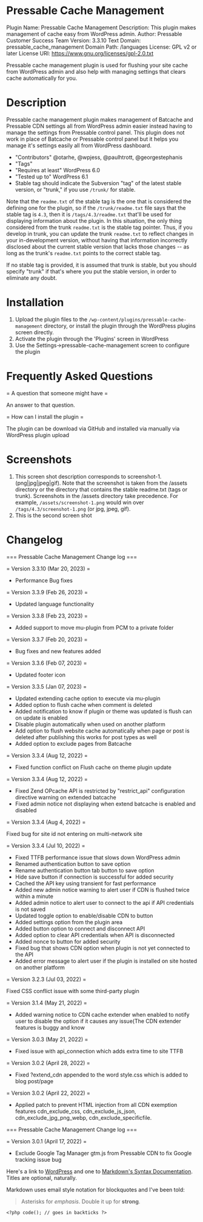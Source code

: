 # Pressable Cache Management

Plugin Name:  Pressable Cache Management
Description:  This plugin makes management of cache easy from WordPress admin.
Author:       Pressable Customer Success Team
Version:      3.3.10 
Text Domain:  pressable_cache_management
Domain Path:  /languages
License:      GPL v2 or later
License URI:  https://www.gnu.org/licenses/gpl-2.0.txt

Pressable cache management plugin is used for flushing your site cache from WordPress admin and also help with managing settings that clears cache automatically for you.

# Description

Pressable cache management plugin makes management of Batcache and Pressable CDN settings all from WordPress admin easier instead having to manage the settings from Pressable control panel. This plugin does not work in place of Batcache or Pressable control panel but it helps you manage it's settings easily all from WordPress dashboard. 


*   "Contributors" @otarhe, @wpjess, @paulhtrott, @georgestephanis 
*   "Tags" 
*   "Requires at least" WordPress 6.0
*   "Tested up to" WordPress 6.1
*   Stable tag should indicate the Subversion "tag" of the latest stable version, or "trunk," if you use `/trunk/` for
stable.

Note that the `readme.txt` of the stable tag is the one that is considered the defining one for the plugin, so
if the `/trunk/readme.txt` file says that the stable tag is `4.3`, then it is `/tags/4.3/readme.txt` that'll be used
for displaying information about the plugin.  In this situation, the only thing considered from the trunk `readme.txt`
is the stable tag pointer.  Thus, if you develop in trunk, you can update the trunk `readme.txt` to reflect changes in
your in-development version, without having that information incorrectly disclosed about the current stable version
that lacks those changes -- as long as the trunk's `readme.txt` points to the correct stable tag.

If no stable tag is provided, it is assumed that trunk is stable, but you should specify "trunk" if that's where
you put the stable version, in order to eliminate any doubt.

# Installation

1. Upload the plugin files to the `/wp-content/plugins/pressable-cache-management` directory, or install the plugin through the WordPress plugins screen directly.
2. Activate the plugin through the 'Plugins' screen in WordPress
3. Use the Settings->pressable-cache-management screen to configure the plugin


# Frequently Asked Questions

= A question that someone might have =

An answer to that question.

= How can I install the plugin =

The plugin can be download via GitHub and installed via manually via WordPress plugin upload

# Screenshots

1. This screen shot description corresponds to screenshot-1.(png|jpg|jpeg|gif). Note that the screenshot is taken from
the /assets directory or the directory that contains the stable readme.txt (tags or trunk). Screenshots in the /assets
directory take precedence. For example, `/assets/screenshot-1.png` would win over `/tags/4.3/screenshot-1.png`
(or jpg, jpeg, gif).
2. This is the second screen shot

# Changelog

=== Pressable Cache Management Change log ===

= Version 3.3.10 (Mar 20, 2023) =

* Performance Bug fixes

= Version 3.3.9 (Feb 26, 2023) =

* Updated language functionality 

= Version 3.3.8 (Feb 23, 2023) =

* Added support to move mu-plugin from PCM to a private folder 

= Version 3.3.7 (Feb 20, 2023) =

* Bug fixes and new features added 

= Version 3.3.6 (Feb 07, 2023) =

* Updated footer icon

= Version 3.3.5 (Jan 07, 2023) =

* Updated extending cache option to execute via mu-plugin
* Added option to flush cache when comment is deleted
* Added notification to know if plugin or theme was updated is flush can on update is enabled
* Disable plugin automatically when used on another platform
* Add option to flush website cache automatically when page or post is deleted after publishing this works for post types as well
* Added option to exclude pages from Batcache

= Version 3.3.4 (Aug 12, 2022) =

* Fixed function conflict on Flush cache on theme plugin update

= Version 3.3.4 (Aug 12, 2022) =

*  Fixed Zend OPcache API is restricted by "restrict_api" configuration directive warning on extended batcache 
*  Fixed admin notice not displaying when extend batcache is enabled and disabled

= Version 3.3.4 (Aug 4, 2022) =

Fixed bug for site id not entering on multi-network site

= Version 3.3.4 (Jul 10, 2022) =

* Fixed TTFB performance issue that slows down WordPress admin
* Renamed authentication button to save option
* Rename authentication button tab button to save option
* Hide save button if connection is successful for added security
* Cached the API key using transient for fast performance 
* Added new admin notice warning to alert user if CDN is flushed twice within a minute
* Added admin notice to alert user to connect to the api if API credentials is not saved
* Updated toggle option to enable/disable CDN to button
* Added settings option from the plugin area
* Added button option to connect and disconnect API
* Added option to clear API credentials when API is disconnected
* Added nonce to button for added security
* Fixed bug that shows CDN option when plugin is not yet connected to the API
* Added error message to alert user if the plugin is installed on site hosted on another platform

= Version 3.2.3 (Jul 03, 2022) =

Fixed CSS conflict issue with some third-party plugin

= Version 3.1.4 (May 21, 2022) =

* Added warning notice to CDN cache extender when enabled to notify user to disable the option if it causes any issue(The CDN extender features is buggy and know 

= Version 3.0.3 (May 21, 2022) =

* Fixed issue with api_connection which adds extra time to site TTFB

= Version 3.0.2 (April 28, 2022) =

* Fixed ?extend_cdn appended to the word style.css which is added to blog post/page

= Version 3.0.2 (April 22, 2022) =

* Applied patch to prevent HTML injection from all CDN exemption features
cdn_exclude_css, cdn_exclude_js_json, cdn_exclude_jpg_png_webp, cdn_exclude_specificfile.


=== Pressable Cache Management Change log ===


= Version 3.0.1 (April 17, 2022) =

* Exclude Google Tag Manager gtm.js from Pressable CDN to fix Google tracking issue bug


Here's a link to [WordPress](http://wordpress.org/ "Your favorite software") and one to [Markdown's Syntax Documentation][markdown syntax].
Titles are optional, naturally.

[markdown syntax]: http://daringfireball.net/projects/markdown/syntax
            "Markdown is what the parser uses to process much of the readme file"

Markdown uses email style notation for blockquotes and I've been told:
> Asterisks for *emphasis*. Double it up  for **strong**.

`<?php code(); // goes in backticks ?>`
